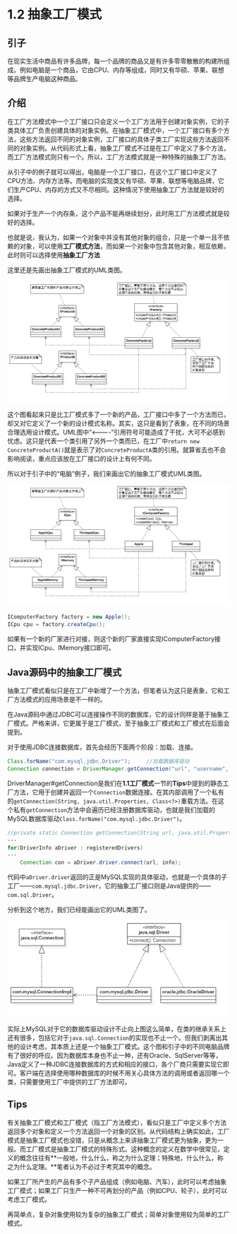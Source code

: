 # 1.2 抽象工厂模式

## 引子

在现实生活中商品有许多品牌，每一个品牌的商品又是有许多零零散散的构建所组成。例如电脑是一个商品，它由CPU、内存等组成，同时又有华硕、苹果、联想等品牌生产电脑这种商品。

## 介绍

在工厂方法模式中一个工厂接口只会定义一个工厂方法用于创建对象实例，它的子类具体工厂负责创建具体的对象实例。在抽象工厂模式中，一个工厂接口有多个方法，这些方法返回不同的对象实例，工厂接口的具体子类工厂实现这些方法返回不同的对象实例。从代码形式上看，抽象工厂模式不过是在工厂中定义了多个方法，而工厂方法模式则只有一个。所以，工厂方法模式就是一种特殊的抽象工厂方法。

从引子中的例子就可以得出，电脑是一个工厂接口，在这个工厂接口中定义了CPU方法、内存方法等。而电脑的实现类又有华硕、苹果、联想等电脑品牌，它们生产CPU、内存的方式又不尽相同。这种情况下使用抽象工厂方法就是较好的选择。

如果对于生产一个内存条，这个产品不能再继续划分，此时用工厂方法模式就是较好的选择。

也就是说，我认为，如果一个对象中并没有其他对象的组合，只是一个单一且不依赖的对象，可以使用**工厂模式方法**，而如果一个对象中包含其他对象，相互依赖，此时则可以选择使用**抽象工厂方法**

这里还是先画出抽象工厂模式的UML类图。

<div align=center>
	<img src="abstract_factory_design_pattern.png"/>
</div>

这个图看起来只是比工厂模式多了一个新的产品，工厂接口中多了一个方法而已，却又对它定义了一个新的设计模式名称。其实，这只是看到了表象，在不同的场景合理选用设计模式。UML图中“<----”引用符号可能造成了干扰，大可不必感到忧虑。这只是代表一个类引用了另外一个类而已，在工厂中`return new ConcreteProductA()`就是表示了对`ConcreteProductA`类的引用。就算省去也不会影响阅读，重点应该放在工厂接口的设计上有何不同。

所以对于引子中的“电脑”例子，我们来画出它的抽象工厂模式UML类图。

<div align=center>
	<img src="computer_abstract_factory_design_pattern.png"/>
</div>

```java
IComputerFactory factory = new Apple();
ICpu cpu = factory.createCpu();
```

如果有一个新的厂家进行对接，则这个新的厂家直接实现IComputerFactory接口，并实现ICpu、IMemory接口即可。

## Java源码中的抽象工厂模式

抽象工厂模式看似只是在工厂中新增了一个方法，但笔者认为这只是表象，它和工厂方法模式的应用场景是不一样的。

在Java源码中通过JDBC可以连接操作不同的数据库，它的设计同样是基于抽象工厂模式。严格来讲，它更属于是工厂模式，至于抽象工厂模式和工厂模式在后面会提到。

对于使用JDBC连接数据库，首先会经历下面两个阶段：加载、连接。

```java
Class.forName("com.mysql.jdbc.Driver");		//加载数据库驱动
Connection connection = DriverManager.getConnection("url", "username", "password");	//连接相应的数据库
```

DriverManager#getConnection是我们在**1.1工厂模式**一节的**Tips**中提到的静态工厂方法，它用于创建并返回一个`Connection`数据连接。在其内部调用了一个私有的`getConnection(String, java.util.Properties, Class<?>)`重载方法。在这个私有`getConnection`方法中会遍历已经注册数据库驱动，也就是我们加载的MySQL数据库驱动`Class.forName("com.mysql.jdbc.Driver")`。

```java
//private static Connection getConnection(String url, java.util.Properties info, Class<?> caller)
···
for(DriverInfo aDriver : registeredDrivers)
···
	Connection con = aDriver.driver.connect(url, info);
```

代码中`aDriver.driver`返回的正是MySQL实现的具体驱动，也就是一个具体的子工厂——`com.mysql.jdbc.Driver`，它的抽象工厂接口则是Java提供的——`com.sql.Driver`。

分析到这个地方，我们已经能画出它的UML类图了。

<div align=center>
	<img src="jdk_abstract_factory_design_pattern.png"/>
</div>

实际上MySQL对于它的数据库驱动设计不止向上图这么简单，在类的继承关系上还有很多，包括它对于`java.sql.Connection`的实现也不止一个。但我们剥离出其他的设计考虑，其本质上还是一个抽象工厂模式。这个图和引子中的不同电脑品牌有了很好的呼应。因为数据库本身也不止一种，还有Oracle、SqlServer等等，Java定义了一种JDBC连接数据库的方式和相应的接口，各个厂商只需要实现它即可。客户端在选择使用哪种数据库的时候不用关心具体方法的调用或者返回哪一个类，只需要使用工厂中提供的工厂方法即可。

## Tips

有关抽象工厂模式和工厂模式（指工厂方法模式），看似只是工厂中定义多个方法返回多个对象和定义一个方法返回一个对象的区别。从代码结构上确实如此，工厂模式是抽象工厂模式也没错，只是从概念上来讲抽象工厂模式更为抽象，更为一般。而工厂模式是抽象工厂模式的特殊形式。这种概念的定义在数学中很常见，定义的概念往往有**一般地，什么什么，称之为什么定理；特殊地，什么什么，称之为什么定理。**笔者认为不必过于考究其中的概念。

如果工厂所产生的产品有多个子产品组成（例如电脑、汽车），此时可以考虑抽象工厂模式；如果工厂只生产一种不可再划分的产品（例如CPU、轮子），此时可以考虑工厂模式。

再简单点，复杂对象使用较为复杂的抽象工厂模式；简单对象使用较为简单的工厂模式。